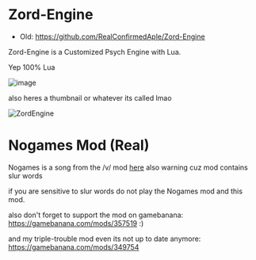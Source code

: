 # Zord-Engine
- Old: https://github.com/RealConfirmedAple/Zord-Engine

Zord-Engine is a Customized Psych Engine with Lua.

Yep 100% Lua 

![image](https://user-images.githubusercontent.com/92934617/158399946-b989063f-51ba-4e97-a5cb-a4ee1903c113.png)

also heres a thumbnail or whatever its called lmao

![ZordEngine](https://user-images.githubusercontent.com/92934617/158720889-88f8f3c6-6449-473f-a85d-b02110c4324b.png)


# Nogames Mod (Real)
Nogames is a song from the /v/ mod [here](https://mega.nz/file/LA4hySRZ#nCb9Ak1ww8zZueKXJJmNkTfgf84h3rURcSXGBm7_Ybk) also warning cuz mod contains slur words

if you are sensitive to slur words do not play the Nogames mod and this mod.

also don't forget to support the mod on gamebanana: https://gamebanana.com/mods/357519 :)

and my triple-trouble mod even its not up to date anymore: https://gamebanana.com/mods/349754 
